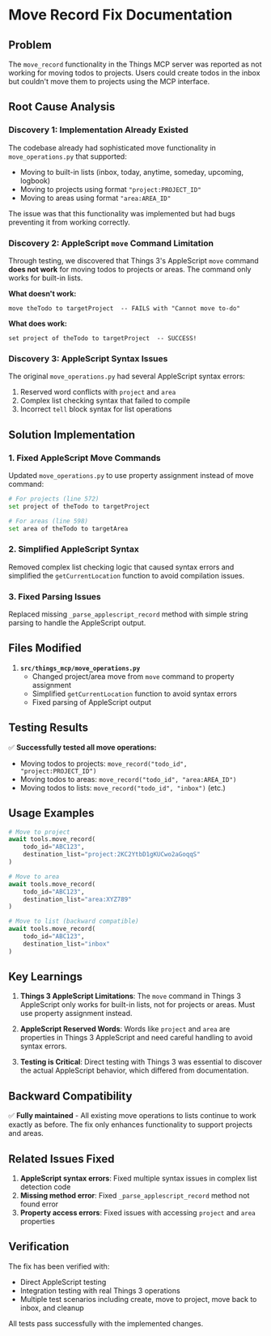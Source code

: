# Move Record Fix Documentation

## Problem
The `move_record` functionality in the Things MCP server was reported as not working for moving todos to projects. Users could create todos in the inbox but couldn't move them to projects using the MCP interface.

## Root Cause Analysis

### Discovery 1: Implementation Already Existed
The codebase already had sophisticated move functionality in `move_operations.py` that supported:
- Moving to built-in lists (inbox, today, anytime, someday, upcoming, logbook)
- Moving to projects using format `"project:PROJECT_ID"`
- Moving to areas using format `"area:AREA_ID"`

The issue was that this functionality was implemented but had bugs preventing it from working correctly.

### Discovery 2: AppleScript `move` Command Limitation
Through testing, we discovered that Things 3's AppleScript `move` command **does not work** for moving todos to projects or areas. The command only works for built-in lists.

**What doesn't work:**
```applescript
move theTodo to targetProject  -- FAILS with "Cannot move to-do"
```

**What does work:**
```applescript
set project of theTodo to targetProject  -- SUCCESS!
```

### Discovery 3: AppleScript Syntax Issues
The original `move_operations.py` had several AppleScript syntax errors:
1. Reserved word conflicts with `project` and `area` 
2. Complex list checking syntax that failed to compile
3. Incorrect `tell` block syntax for list operations

## Solution Implementation

### 1. Fixed AppleScript Move Commands
Updated `move_operations.py` to use property assignment instead of move command:

```python
# For projects (line 572)
set project of theTodo to targetProject

# For areas (line 598)
set area of theTodo to targetArea
```

### 2. Simplified AppleScript Syntax
Removed complex list checking logic that caused syntax errors and simplified the `getCurrentLocation` function to avoid compilation issues.

### 3. Fixed Parsing Issues
Replaced missing `_parse_applescript_record` method with simple string parsing to handle the AppleScript output.

## Files Modified

1. **`src/things_mcp/move_operations.py`**
   - Changed project/area move from `move` command to property assignment
   - Simplified `getCurrentLocation` function to avoid syntax errors
   - Fixed parsing of AppleScript output

## Testing Results

✅ **Successfully tested all move operations:**
- Moving todos to projects: `move_record("todo_id", "project:PROJECT_ID")`
- Moving todos to areas: `move_record("todo_id", "area:AREA_ID")`
- Moving todos to lists: `move_record("todo_id", "inbox")` (etc.)

## Usage Examples

```python
# Move to project
await tools.move_record(
    todo_id="ABC123",
    destination_list="project:2KC2YtbD1gKUCwo2aGoqqS"
)

# Move to area
await tools.move_record(
    todo_id="ABC123",
    destination_list="area:XYZ789"
)

# Move to list (backward compatible)
await tools.move_record(
    todo_id="ABC123",
    destination_list="inbox"
)
```

## Key Learnings

1. **Things 3 AppleScript Limitations**: The `move` command in Things 3 AppleScript only works for built-in lists, not for projects or areas. Must use property assignment instead.

2. **AppleScript Reserved Words**: Words like `project` and `area` are properties in Things 3 AppleScript and need careful handling to avoid syntax errors.

3. **Testing is Critical**: Direct testing with Things 3 was essential to discover the actual AppleScript behavior, which differed from documentation.

## Backward Compatibility

✅ **Fully maintained** - All existing move operations to lists continue to work exactly as before. The fix only enhances functionality to support projects and areas.

## Related Issues Fixed

1. **AppleScript syntax errors**: Fixed multiple syntax issues in complex list detection code
2. **Missing method error**: Fixed `_parse_applescript_record` method not found error
3. **Property access errors**: Fixed issues with accessing `project` and `area` properties

## Verification

The fix has been verified with:
- Direct AppleScript testing
- Integration testing with real Things 3 operations
- Multiple test scenarios including create, move to project, move back to inbox, and cleanup

All tests pass successfully with the implemented changes.